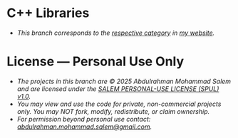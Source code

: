 # C++ Libraries
- *This branch corresponds to the [respective category](https://abdulrahmanmohammadsalem.github.io/CppLibs/) in [my website](https://abdulrahmanmohammadsalem.github.io/).*

# License — Personal Use Only
- *The projects in this branch are © 2025 Abdulrahman Mohammad Salem and are licensed under the [SALEM PERSONAL-USE LICENSE (SPUL) v1.0](https://github.com/AbdulrahmanMohammadSalem/My-Projects-Portfolio/blob/main/LICENSE).*
- *You may view and use the code for private, non-commercial projects only. You may NOT fork, modify, redistribute, or claim ownership.*
- *For permission beyond personal use contact: abdulrahman.mohammad.salem@gmail.com.*
